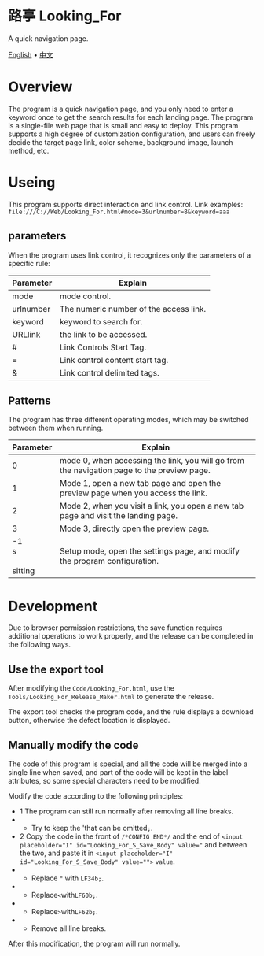 # 路亭 Looking_For
A quick navigation page.

[English](README.md) • [中文](README_ZH.md)

# Overview
The program is a quick navigation page, and you only need to enter a keyword once to get the search results for each landing page.
The program is a single-file web page that is small and easy to deploy.
This program supports a high degree of customization configuration, and users can freely decide the target page link, color scheme, background image, launch method, etc.

# Useing
This program supports direct interaction and link control.
Link examples:<br>
`file:///C://Web/Looking_For.html#mode=3&urlnumber=8&keyword=aaa`

## parameters
When the program uses link control, it recognizes only the parameters of a specific rule:

Parameter|Explain
----|----
mode|mode control.
urlnumber|The numeric number of the access link.
keyword|keyword to search for.
URLlink|the link to be accessed.
#|Link Controls Start Tag.
=|Link control content start tag.
&|Link control delimited tags.

## Patterns
The program has three different operating modes, which may be switched between them when running.

Parameter|Explain
----|----
0|mode 0, when accessing the link, you will go from the navigation page to the preview page.
1|Mode 1, open a new tab page and open the preview page when you access the link.
2|Mode 2, when you visit a link, you open a new tab page and visit the landing page.
3|Mode 3, directly open the preview page.
-1<br>s <br><br>sitting|Setup mode, open the settings page, and modify the program configuration.

# Development

Due to browser permission restrictions, the save function requires additional operations to work properly, and the release can be completed in the following ways.

## Use the export tool
After modifying the `Code/Looking_For.html`, use the `Tools/Looking_For_Release_Maker.html` to generate the release.

The export tool checks the program code, and the rule displays a download button, otherwise the defect location is displayed.

## Manually modify the code
The code of this program is special, and all the code will be merged into a single line when saved, and part of the code will be kept in the label attributes, so some special characters need to be modified.

Modify the code according to the following principles:
* 1 The program can still run normally after removing all line breaks.
* * Try to keep the 'that can be omitted`;`.
* 2 Copy the code in the front of `/*CONFIG END*/` and the end of `<input placeholder="I" id="Looking_For_S_Save_Body" value="` and between the two, and paste it in `<input placeholder="I" id="Looking_For_S_Save_Body" value="">` `value`.
* * Replace `"` with `LF34b;`.
* * Replace`<`with`LF60b;`.
* * Replace`>`with`LF62b;`.
* * Remove all line breaks.

After this modification, the program will run normally.

